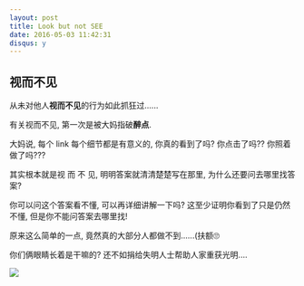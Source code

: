 ```yaml
---
layout: post
title: Look but not SEE
date: 2016-05-03 11:42:31
disqus: y
---
```


## 视而不见

从未对他人**视而不见**的行为如此抓狂过......

有关视而不见, 第一次是被大妈指破**醉点**.

大妈说, 每个 link 每个细节都是有意义的, 你真的看到了吗? 你点击了吗?? 你照着做了吗???

其实根本就是视 而 不 见, 明明答案就清清楚楚写在那里, 为什么还要问去哪里找答案?

你可以问这个答案看不懂, 可以再详细讲解一下吗? 这至少证明你看到了只是仍然不懂, 但是你不能问答案去哪里找!

原来这么简单的一点, 竟然真的大部分人都做不到......(扶额🙄

你们俩眼睛长着是干嘛的? 还不如捐给失明人士帮助人家重获光明....

![](http://7xpew2.com1.z0.glb.clouddn.com/blind.gif)

